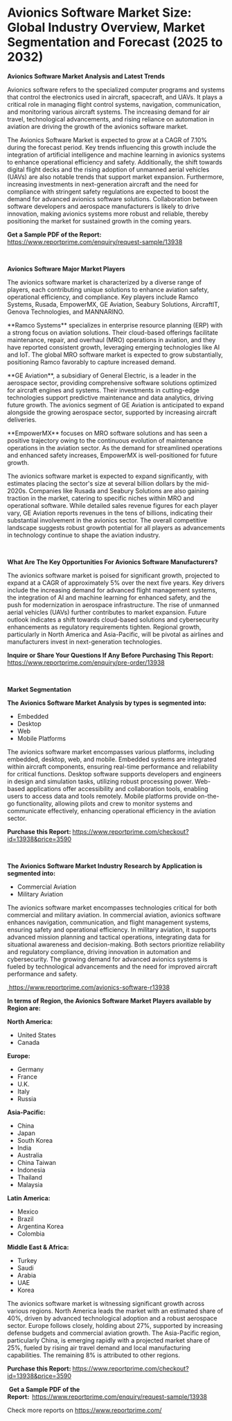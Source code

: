 <p><h1>Avionics Software Market Size: Global Industry Overview, Market Segmentation and Forecast (2025 to 2032)</h1></p><p><strong>Avionics Software Market Analysis and Latest Trends</strong></p>
<p><p>Avionics software refers to the specialized computer programs and systems that control the electronics used in aircraft, spacecraft, and UAVs. It plays a critical role in managing flight control systems, navigation, communication, and monitoring various aircraft systems. The increasing demand for air travel, technological advancements, and rising reliance on automation in aviation are driving the growth of the avionics software market.</p><p>The Avionics Software Market is expected to grow at a CAGR of 7.10% during the forecast period. Key trends influencing this growth include the integration of artificial intelligence and machine learning in avionics systems to enhance operational efficiency and safety. Additionally, the shift towards digital flight decks and the rising adoption of unmanned aerial vehicles (UAVs) are also notable trends that support market expansion. Furthermore, increasing investments in next-generation aircraft and the need for compliance with stringent safety regulations are expected to boost the demand for advanced avionics software solutions. Collaboration between software developers and aerospace manufacturers is likely to drive innovation, making avionics systems more robust and reliable, thereby positioning the market for sustained growth in the coming years.</p></p>
<p><strong>Get a Sample PDF of the Report:&nbsp;</strong> <a href="https://www.reportprime.com/enquiry/request-sample/13938?utm_campaign=3370&utm_medium=2&utm_source=Github&utm_content=ia&utm_term=20032025&utm_id=avionics-software">https://www.reportprime.com/enquiry/request-sample/13938</a></p>
<p>&nbsp;</p>
<p><strong>Avionics Software Major Market Players</strong></p>
<p><p>The avionics software market is characterized by a diverse range of players, each contributing unique solutions to enhance aviation safety, operational efficiency, and compliance. Key players include Ramco Systems, Rusada, EmpowerMX, GE Aviation, Seabury Solutions, AircraftIT, Genova Technologies, and MANNARINO. </p><p>**Ramco Systems** specializes in enterprise resource planning (ERP) with a strong focus on aviation solutions. Their cloud-based offerings facilitate maintenance, repair, and overhaul (MRO) operations in aviation, and they have reported consistent growth, leveraging emerging technologies like AI and IoT. The global MRO software market is expected to grow substantially, positioning Ramco favorably to capture increased demand.</p><p>**GE Aviation**, a subsidiary of General Electric, is a leader in the aerospace sector, providing comprehensive software solutions optimized for aircraft engines and systems. Their investments in cutting-edge technologies support predictive maintenance and data analytics, driving future growth. The avionics segment of GE Aviation is anticipated to expand alongside the growing aerospace sector, supported by increasing aircraft deliveries.</p><p>**EmpowerMX** focuses on MRO software solutions and has seen a positive trajectory owing to the continuous evolution of maintenance operations in the aviation sector. As the demand for streamlined operations and enhanced safety increases, EmpowerMX is well-positioned for future growth.</p><p>The avionics software market is expected to expand significantly, with estimates placing the sector's size at several billion dollars by the mid-2020s. Companies like Rusada and Seabury Solutions are also gaining traction in the market, catering to specific niches within MRO and operational software. While detailed sales revenue figures for each player vary, GE Aviation reports revenues in the tens of billions, indicating their substantial involvement in the avionics sector. The overall competitive landscape suggests robust growth potential for all players as advancements in technology continue to shape the aviation industry.</p></p>
<p>&nbsp;</p>
<p><strong>What Are The Key Opportunities For Avionics Software Manufacturers?</strong></p>
<p><p>The avionics software market is poised for significant growth, projected to expand at a CAGR of approximately 5% over the next five years. Key drivers include the increasing demand for advanced flight management systems, the integration of AI and machine learning for enhanced safety, and the push for modernization in aerospace infrastructure. The rise of unmanned aerial vehicles (UAVs) further contributes to market expansion. Future outlook indicates a shift towards cloud-based solutions and cybersecurity enhancements as regulatory requirements tighten. Regional growth, particularly in North America and Asia-Pacific, will be pivotal as airlines and manufacturers invest in next-generation technologies.</p></p>
<p><strong>Inquire or Share Your Questions If Any Before Purchasing This Report:</strong> <a href="https://www.reportprime.com/enquiry/pre-order/13938?utm_campaign=3370&utm_medium=2&utm_source=Github&utm_content=ia&utm_term=20032025&utm_id=avionics-software">https://www.reportprime.com/enquiry/pre-order/13938</a></p>
<p>&nbsp;</p>
<p><strong>Market Segmentation</strong></p>
<p><strong>The Avionics Software Market Analysis by types is segmented into:</strong></p>
<p><ul><li>Embedded</li><li>Desktop</li><li>Web</li><li>Mobile Platforms</li></ul></p>
<p><p>The avionics software market encompasses various platforms, including embedded, desktop, web, and mobile. Embedded systems are integrated within aircraft components, ensuring real-time performance and reliability for critical functions. Desktop software supports developers and engineers in design and simulation tasks, utilizing robust processing power. Web-based applications offer accessibility and collaboration tools, enabling users to access data and tools remotely. Mobile platforms provide on-the-go functionality, allowing pilots and crew to monitor systems and communicate effectively, enhancing operational efficiency in the aviation sector.</p></p>
<p><strong>Purchase this Report:&nbsp;</strong><a href="https://www.reportprime.com/checkout?id=13938&price=3590&utm_campaign=3370&utm_medium=2&utm_source=Github&utm_content=ia&utm_term=20032025&utm_id=avionics-software">https://www.reportprime.com/checkout?id=13938&price=3590</a></p>
<p>&nbsp;</p>
<p><strong>The Avionics Software Market Industry Research by Application is segmented into:</strong></p>
<p><ul><li>Commercial Aviation</li><li>Military Aviation</li></ul></p>
<p><p>The avionics software market encompasses technologies critical for both commercial and military aviation. In commercial aviation, avionics software enhances navigation, communication, and flight management systems, ensuring safety and operational efficiency. In military aviation, it supports advanced mission planning and tactical operations, integrating data for situational awareness and decision-making. Both sectors prioritize reliability and regulatory compliance, driving innovation in automation and cybersecurity. The growing demand for advanced avionics systems is fueled by technological advancements and the need for improved aircraft performance and safety.</p></p>
<p><a href="https://www.reportprime.com/avionics-software-r13938?utm_campaign=3370&utm_medium=2&utm_source=Github&utm_content=ia&utm_term=20032025&utm_id=avionics-software">&nbsp;https://www.reportprime.com/avionics-software-r13938</a></p>
<p><strong>In terms of Region, the Avionics Software Market Players available by Region are:</strong></p>
<p>
    <p> <strong> North America: </strong>
        <ul>
            <li>United States</li>
            <li>Canada</li>
        </ul>
        </p> 
    <p> <strong> Europe: </strong>
        <ul>
            <li>Germany</li>
            <li>France</li>
            <li>U.K.</li>
            <li>Italy</li>
            <li>Russia</li>
        </ul>
        </p> 
    <p> <strong> Asia-Pacific: </strong>
        <ul>
            <li>China</li>
            <li>Japan</li>
            <li>South Korea</li>
            <li>India</li>
            <li>Australia</li>
            <li>China Taiwan</li>
            <li>Indonesia</li>
            <li>Thailand</li>
            <li>Malaysia</li>
        </ul>
        </p> 
    <p> <strong> Latin America: </strong>
        <ul>
            <li>Mexico</li>
            <li>Brazil</li>
            <li>Argentina Korea</li>
            <li>Colombia</li>
        </ul>
        </p> 
    <p> <strong> Middle East & Africa: </strong>
        <ul>
            <li>Turkey</li>
            <li>Saudi</li>
            <li>Arabia</li>
            <li>UAE</li>
            <li>Korea</li>
        </ul>
    </p>
    </p>
<p><p>The avionics software market is witnessing significant growth across various regions. North America leads the market with an estimated share of 40%, driven by advanced technological adoption and a robust aerospace sector. Europe follows closely, holding about 27%, supported by increasing defense budgets and commercial aviation growth. The Asia-Pacific region, particularly China, is emerging rapidly with a projected market share of 25%, fueled by rising air travel demand and local manufacturing capabilities. The remaining 8% is attributed to other regions.</p></p>
<p><strong>Purchase this Report: </strong><a href="https://www.reportprime.com/checkout?id=13938&price=3590&utm_campaign=3370&utm_medium=2&utm_source=Github&utm_content=ia&utm_term=20032025&utm_id=avionics-software">https://www.reportprime.com/checkout?id=13938&price=3590</a></p>
<p>&nbsp;<strong>Get a Sample PDF of the Report:&nbsp;&nbsp;</strong><a href="https://www.reportprime.com/enquiry/request-sample/13938?utm_campaign=3370&utm_medium=2&utm_source=Github&utm_content=ia&utm_term=20032025&utm_id=avionics-software">https://www.reportprime.com/enquiry/request-sample/13938</a></p>
<p><strong></strong></p>
<p>Check more reports on <a href="https://www.reportprime.com/?utm_campaign=3370&utm_medium=2&utm_source=Github&utm_content=ia&utm_term=20032025&utm_id=avionics-software">https://www.reportprime.com/</a></p>